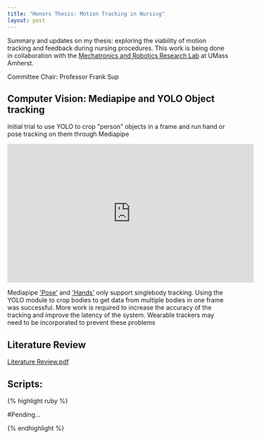 ```yaml
---
title: "Honors Thesis: Motion Tracking in Nursing"
layout: post
---
```


Summary and updates on my thesis: exploring the viability of motion tracking and feedback during nursing procedures. This work is being done in collaboration with the [Mechatronics and Robotics Research Lab][MRRL] at UMass Amherst. 

Committee Chair: Professor Frank Sup



## Computer Vision: Mediapipe and YOLO Object tracking

Initial trial to use YOLO to crop "person" objects in a frame and run hand or pose tracking on them through Mediapipe

<iframe width="560" height="315" src="https://www.youtube.com/embed/ujhqqQvhGOc" title="YouTube video player" frameborder="0" allow="accelerometer; autoplay; clipboard-write; encrypted-media; gyroscope; picture-in-picture; web-share" allowfullscreen></iframe> 

Mediapipe ['Pose'][Pose] and ['Hands'][Hands] only support singlebody tracking. Using the YOLO module to crop bodies to get data from multiple bodies in one frame was successful. More work is required to increase the accuracy of the tracking and improve the latency of the system. Wearable trackers may need to be incorporated to prevent these problems

## Literature Review

[Literature Review.pdf](https://github.com/AveryMinkin/AveryMinkin.github.io/files/10449816/Literature.Review.pdf)

## Scripts:

{% highlight ruby %}

   #Pending...

{% endhighlight %}


[MRRL]: https://www.umass.edu/robotics/mrrl
[Pose]: https://google.github.io/mediapipe/solutions/pose.html#:~:text=MediaPipe%20Pose%20is%20a%20ML,ML%20Kit%20Pose%20Detection%20API. 
[Hands]: https://google.github.io/mediapipe/solutions/hands.html 
